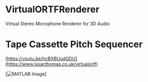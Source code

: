# VirtualORTFRenderer
 Virtual Stereo Microphone Renderer for 3D Audio
# Tape Cassette Pitch Sequencer
[https://youtu.be/hcBXBUudQDU](https://www.issacthomas.co.uk/virtualortf)

[![MATLAB Image](https://static.wixstatic.com/media/1ab3de_a630d69c4a7c497ab6668ae185c3b4d7~mv2.png/v1/crop/x_0,y_40,w_791,h_283/fill/w_600,h_215,al_c,q_85,usm_0.66_1.00_0.01,enc_auto/ORTF_2kHz.png)]
